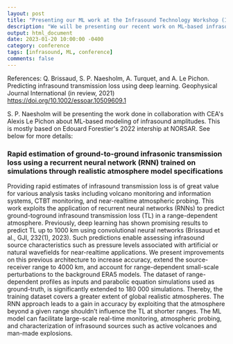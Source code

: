 ```yaml
---
layout: post
title: "Presenting our ML work at the Infrasound Technology Workshop (ITW)"
description: "We will be presenting our recent work on ML-based infrasound modeling"
output: html_document
date: 2023-01-20 10:00:00 -0400
category: conference
tags: [infrasound, ML, conference]
comments: false
---
```


References:
Q. Brissaud, S. P. Naesholm, A. Turquet, and A. Le Pichon. Predicting infrasound transmission loss using deep learning. Geophysical Journal International (in review, 2021)
<https://doi.org/10.1002/essoar.10509609.1>

S. P. Naesholm will be presenting the work done in collaboration with CEA's Alexis Le Pichon about ML-based modeling of infrasound amplitudes. This is mostly based on Edouard Forestier's 2022 intership at NORSAR. See below for more details:

### Rapid estimation of ground-to-ground infrasonic transmission loss using a recurrent neural network (RNN) trained on simulations through realistic atmosphere model specifications

Providing rapid estimates of infrasound transmission loss is of great value for various analysis tasks including volcano monitoring and information systems, CTBT monitoring, and near-realtime atmospheric probing. This work exploits the application of recurrent neural networks (RNNs) to predict ground-toground infrasound transmission loss (TL) in a range-dependent atmosphere. Previously, deep learning has shown promising results to predict TL up to 1000 km using convolutional neural networks (Brissaud et al., GJI, 232(1), 2023). Such predictions enable assessing infrasound source characteristics such as pressure levels associated with artificial or natural wavefields for near-realtime applications. We present improvements on this previous architecture to increase accuracy, extend the source-receiver range to 4000 km, and account for range-dependent small-scale perturbations to the background ERA5 models. The dataset of range-dependent profiles as inputs and parabolic equation simulations used as ground-truth, is significantly extended to 180 000 simulations. Thereby, the training dataset covers a greater extent of global realistic atmospheres. The RNN approach leads to a gain in accuracy by exploiting that the atmosphere beyond a given range shouldn’t influence the TL at shorter ranges. The ML model can facilitate large-scale real-time monitoring, atmospheric probing, and characterization of infrasound sources such as active volcanoes and man-made explosions.


<object data="_pdfs/2023_ITW_ML_attenuation_31_jan_version.pptx.pdf" width="1000" height="1000" type="application/pdf"></object>